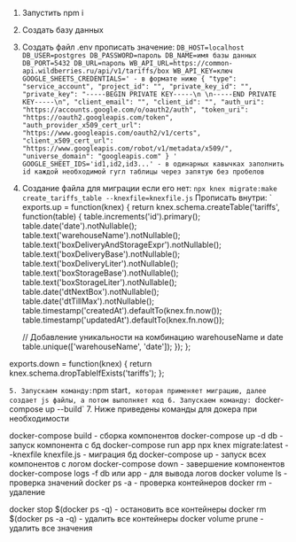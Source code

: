 1. Запустить npm i
2. Создать базу данных
3. Создать файл .env прописать значение:
`
DB_HOST=localhost
DB_USER=postgres
DB_PASSWORD=пароль
DB_NAME=имя базы данных
DB_PORT=5432
DB_URL=пароль
WB_API_URL=https://common-api.wildberries.ru/api/v1/tariffs/box
WB_API_KEY=ключ
GOOGLE_SHEETS_CREDENTIALS=' - в формате ниже
{
  "type": "service_account",
  "project_id": "",
  "private_key_id": "",
  "private_key": "-----BEGIN PRIVATE KEY-----\n \n-----END PRIVATE KEY-----\n",
  "client_email": "",
  "client_id": "",
  "auth_uri": "https://accounts.google.com/o/oauth2/auth",
  "token_uri": "https://oauth2.googleapis.com/token",
  "auth_provider_x509_cert_url": "https://www.googleapis.com/oauth2/v1/certs",
  "client_x509_cert_url": "https://www.googleapis.com/robot/v1/metadata/x509/",
  "universe_domain": "googleapis.com"
}
'
GOOGLE_SHEET_IDS='id1,id2,id3...' - в одинарных кавычках заполнить id каждой необходимой гугл таблицы через запятую без пробелов
`
4. Создание файла для миграции если его нет: `npx knex migrate:make create_tariffs_table --knexfile=knexfile.js`
Прописать внутри:
`
exports.up = function(knex) {
    return knex.schema.createTable('tariffs', function(table) {
      table.increments('id').primary();
      table.date('date').notNullable();
      table.text('warehouseName').notNullable();
      table.text('boxDeliveryAndStorageExpr').notNullable();
      table.text('boxDeliveryBase').notNullable();
      table.text('boxDeliveryLiter').notNullable();
      table.text('boxStorageBase').notNullable();
      table.text('boxStorageLiter').notNullable();
      table.date('dtNextBox').notNullable();
      table.date('dtTillMax').notNullable();
      table.timestamp('createdAt').defaultTo(knex.fn.now());
      table.timestamp('updatedAt').defaultTo(knex.fn.now());

      // Добавление уникальности на комбинацию warehouseName и date
      table.unique(['warehouseName', 'date']);
    });
};

exports.down = function(knex) {
    return knex.schema.dropTableIfExists('tariffs');
};

`
5. Запускаем команду: `npm start`, которая применяет миграцию, далее создает js файлы, а потом выполняет код
6. Запускаем команду: `docker-compose up --build`
7. Ниже приведены команды для докера при необходимости

docker-compose build - сборка компонентов
docker-compose up -d db - запуск компонента с бд
docker-compose run app npx knex migrate:latest --knexfile knexfile.js - миграция бд
docker-compose up  - запуск всех компонентов с логом
docker-compose down - завершение компонентов
docker-compose logs -f db или app - для вывода логов
docker volume ls - проверка значений
docker ps -a - проверка контейнеров
docker rm - удаление


docker stop $(docker ps -q) - остановить все контейнеры
docker rm $(docker ps -a -q) - удалить все контейнеры
docker volume prune - удалить все значения









